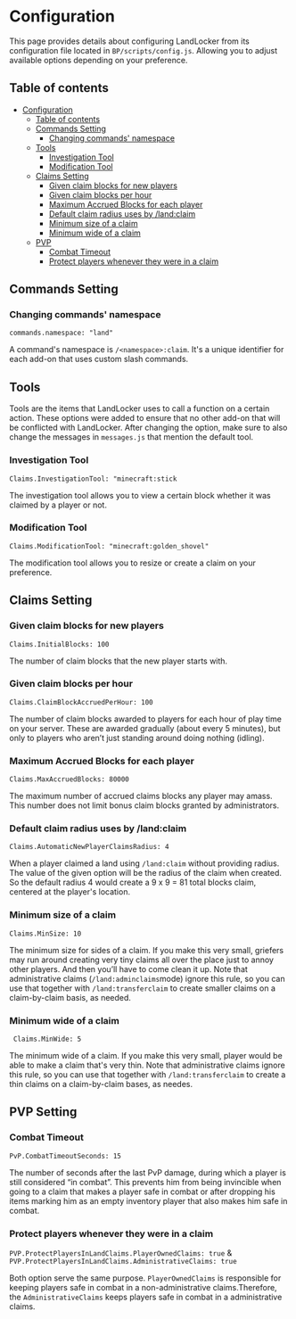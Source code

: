 # Configuration
This page provides details about configuring LandLocker from its configuration file located in `BP/scripts/config.js`. Allowing you to adjust available options depending on your preference.

## Table of contents
- [Configuration](#configuration)
  - [Table of contents](#Table-of-contents)
  - [Commands Setting](#commands-setting)
    - [Changing commands' namespace](#changing-commands-namespace)
  - [Tools](#tools)
    - [Investigation Tool](#investigation-tool)
    - [Modification Tool](#modification-tool)
  - [Claims Setting](#claims-setting)
    - [Given claim blocks for new players](#given-claim-blocks-for-new-players)
    - [Given claim blocks per hour](#given-claim-blocks-per-hour)
    - [Maximum Accrued Blocks for each player](#maximum-accrued-blocks-for-each-player)
    - [Default claim radius uses by /land:claim](#default-claim-radius-uses-by-landclaim)
    - [Minimum size of a claim](#minimum-size-of-a-claim)
    - [Minimum wide of a claim](#minimum-wide-of-a-claim)
  - [PVP](#pvp-settings)
    - [Combat Timeout](#combat-timeout)
    - [Protect players whenever they were in a claim](#protect-players-whenever-they-were-in-a-claim)

## Commands Setting
### Changing commands' namespace
`commands.namespace: "land"`

A command's namespace is `/<namespace>:claim`. It's a unique identifier for each add-on that uses custom slash commands.

## Tools
Tools are the items that LandLocker uses to call a function on a certain action. These options were added to ensure that no other add-on that will be conflicted with LandLocker. After changing the option, make sure to also change the messages in `messages.js` that mention the default tool.

### Investigation Tool
`Claims.InvestigationTool: "minecraft:stick`

The investigation tool allows you to view a certain block whether it was claimed by a player or not.

### Modification Tool
`Claims.ModificationTool: "minecraft:golden_shovel"`

The modification tool allows you to resize or create a claim on your preference.

## Claims Setting
### Given claim blocks for new players
`Claims.InitialBlocks: 100`

The number of claim blocks that the new player starts with.

### Given claim blocks per hour
`Claims.ClaimBlockAccruedPerHour: 100`

The number of claim blocks awarded to players for each hour of play time on your server. These are awarded gradually (about every 5 minutes), but only to players who aren’t just standing around doing nothing (idling).

### Maximum Accrued Blocks for each player
`Claims.MaxAccruedBlocks: 80000`

The maximum number of accrued claims blocks any player may amass. This number does not limit bonus claim blocks granted by administrators.

### Default claim radius uses by /land:claim
`Claims.AutomaticNewPlayerClaimsRadius: 4`

When a player claimed a land using `/land:claim` without providing radius. The value of the given option will be the radius of the claim when created. So the default radius 4 would create a 9 x 9 = 81 total blocks claim, centered at the player's location.

### Minimum size of a claim
`Claims.MinSize: 10`

The minimum size for sides of a claim. If you make this very small, griefers may run around creating very tiny claims all over the place just to annoy other players. And then you’ll have to come clean it up. Note that administrative claims (`/land:adminclaims`mode) ignore this rule, so you can use that together with `/land:transferclaim` to create smaller claims on a claim-by-claim basis, as needed.

### Minimum wide of a claim
` Claims.MinWide: 5`

The minimum wide of a claim. If you make this very small, player would be able to make a claim that's very thin. Note that administrative claims ignore this rule, so you can use that together with `/land:transferclaim` to create a thin claims on a claim-by-claim bases, as needes.

## PVP Setting
### Combat Timeout
`PvP.CombatTimeoutSeconds: 15`

The number of seconds after the last PvP damage, during which a player is still considered “in combat”. This prevents him from being invincible when going to a claim that makes a player safe in combat or after dropping his items marking him as an empty inventory player that also makes him safe in combat.

### Protect players whenever they were in a claim
`PVP.ProtectPlayersInLandClaims.PlayerOwnedClaims: true` & `PVP.ProtectPlayersInLandClaims.AdministrativeClaims: true`

Both option serve the same purpose. `PlayerOwnedClaims` is responsible for keeping players safe in combat in a non-administrative claims.Therefore, the `AdministrativeClaims` keeps players safe in combat in a administrative claims.
